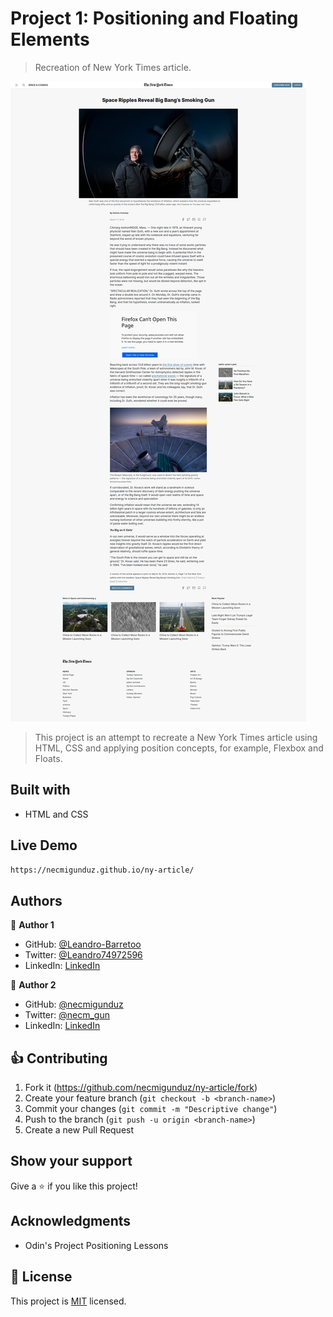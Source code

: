 # Project 1: Positioning and Floating Elements

> Recreation of New York Times article.

![image](./project-1-screenshot.jpg)

> This project is an attempt to recreate a New York Times article using HTML, CSS and applying position concepts, for example, Flexbox and Floats.

## Built with

* HTML and CSS

## Live Demo

```sh
https://necmigunduz.github.io/ny-article/
```

## Authors

:bust_in_silhouette: **Author 1**

- GitHub: [@Leandro-Barretoo](https://github.com/Leandro-Barretoo)
- Twitter: [@Leandro74972596](https://twitter.com/Leandro74972596)
- LinkedIn: [LinkedIn](https://www.linkedin.com/in/leandro-miguel-gon%C3%A7alves-barreto-7079b11ba/)

:bust_in_silhouette: **Author 2**

- GitHub: [@necmigunduz](https://github.com/necmigunduz)
- Twitter: [@necm_gun](https://twitter.com/necm_gun)
- LinkedIn: [LinkedIn](https://www.linkedin.com/in/necmigunduz/)

## :thumbsup: Contributing

1. Fork it (<https://github.com/necmigunduz/ny-article/fork>)
2. Create your feature branch (`git checkout -b <branch-name>`)
3. Commit your changes (`git commit -m "Descriptive change"`)
4. Push to the branch (`git push -u origin <branch-name>`)
5. Create a new Pull Request

## Show your support

Give a :star: if you like this project!

## Acknowledgments

- Odin's Project Positioning Lessons

## :page_with_curl: License

This project is [MIT](https://opensource.org/licenses/MIT) licensed.
